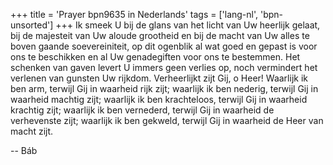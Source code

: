 +++
title = 'Prayer bpn9635 in Nederlands'
tags = ['lang-nl', 'bpn-unsorted']
+++
Ik smeek U bij de glans van het licht van Uw heerlijk gelaat, bij de majesteit van Uw aloude grootheid en bij de macht van Uw alles te boven gaande soevereiniteit, op dit ogenblik al wat goed en gepast is voor ons te beschikken en al Uw genadegiften voor ons te bestemmen. Het schenken van gaven levert U immers geen verlies op, noch vermindert het verlenen van gunsten Uw rijkdom.
Verheerlijkt zijt Gij, o Heer! Waarlijk ik ben arm, terwijl Gij in waarheid rijk zijt; waarlijk ik ben nederig, terwijl Gij in waarheid machtig zijt; waarlijk ik ben krachteloos, terwijl Gij in waarheid krachtig zijt; waarlijk ik ben vernederd, terwijl Gij in waarheid de verhevenste zijt; waarlijk ik ben gekweld, terwijl Gij in waarheid de Heer van macht zijt.

-- Báb

